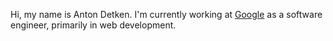 Hi, my name is Anton Detken. I'm currently working at [Google](https://github.com/Google) as a software engineer, primarily in web development.

<!---
ant0n7/ant0n7 is a ✨ special ✨ repository because its `README.md` (this file) appears on your GitHub profile.
You can click the Preview link to take a look at your changes.
--->
